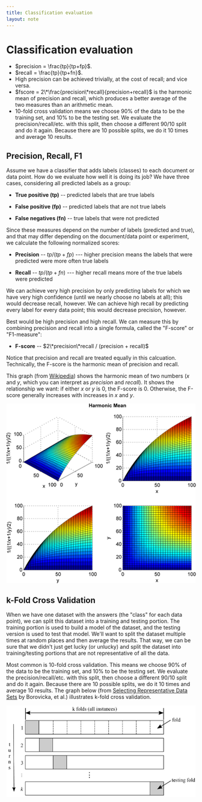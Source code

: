 ```yaml
---
title: Classification evaluation
layout: note
---
```


# Classification evaluation

- $precision = \frac{tp}{tp+fp}$.
- $recall = \frac{tp}{tp+fn}$.
- High precision can be achieved trivially, at the cost of recall; and
  vice versa.
- $fscore = 2\*\frac{precision\*recall}{precision+recall}$ is the
  harmonic mean of precision and recall, which produces a better
  average of the two measures than an arithmetic mean.
- 10-fold cross validation means we choose 90% of the data to be the
  training set, and 10% to be the testing set. We evaluate the
  precision/recall/etc. with this split, then choose a different 90/10
  split and do it again. Because there are 10 possible splits, we do
  it 10 times and average 10 results.

## Precision, Recall, F1

Assume we have a classifier that adds labels (classes) to each
document or data point. How do we evaluate how well it is doing its
job? We have three cases, considering all predicted labels as a group:

- **True positive (tp)** -- predicted labels that are true labels

- **False positive (fp)** -- predicted labels that are not true labels

- **False negatives (fn)** -- true labels that were not predicted

Since these measures depend on the number of labels (predicted and
true), and that may differ depending on the document/data point or
experiment, we calculate the following normalized scores:

- **Precision** -- $tp/(tp+fp)$ --- higher precision means the labels
               that were predicted were more often true labels

- **Recall** -- $tp/(tp+fn)$ --- higher recall means more of the true
            labels were predicted

We can achieve very high precision by only predicting labels for which
we have very high confidence (until we nearly choose no labels at
all); this would decrease recall, however. We can achieve high recall
by predicting every label for every data point; this would decrease
precision, however.

Best would be high precision and high recall. We can measure this by
combining precision and recall into a single formula, called the
"F-score" or "F1-measure":

- **F-score** -- $2\*precision\*recall / (precision + recall)$

Notice that precision and recall are treated equally in this
calcuation. Technically, the F-score is the harmonic mean of precision
and recall.

This graph (from [Wikipedia](http://en.wikipedia.org/wiki/File:Harmonic_mean_3D_plot_from_0_to_100.png)) shows the harmonic mean of two numbers
($x$ and $y$, which you can interpret as $precision$ and $recall$). It
shows the relationship we want: if either $x$ or $y$ is $0$, the
F-score is $0$. Otherwise, the F-score generally increases with
increases in $x$ and $y$.

![Harmonic mean](/images/harmonic-mean.png)

## k-Fold Cross Validation

When we have one dataset with the answers (the "class" for each data
point), we can split this dataset into a training and testing
portion. The training portion is used to build a model of the dataset,
and the testing version is used to test that model. We'll want to split
the dataset multiple times at random places and then average the
results. That way, we can be sure that we didn't just get lucky (or
unlucky) and split the dataset into training/testing portions that are
not representative of all the data.

Most common is 10-fold cross validation. This means we choose 90% of
the data to be the training set, and 10% to be the testing set. We
evaluate the precision/recall/etc. with this split, then choose a
different 90/10 split and do it again. Because there are 10 possible
splits, we do it 10 times and average 10 results. The graph below
(from
[Selecting Representative Data Sets](http://www.intechopen.com/books/advances-in-data-mining-knowledge-discovery-and-applications/selecting-representative-data-sets)
by Borovicka, et al.)  illustrates k-fold cross validation.

![Cross validation](/images/k-fold-cross-validation.jpg)



